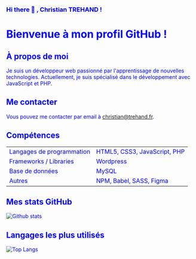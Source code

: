 ### Hi there 👋 , Christian TREHAND !

<!--
**TREHAND-Christian/TREHAND-Christian** is a ✨ _special_ ✨ repository because its `README.md` (this file) appears on your GitHub profile.

Here are some ideas to get you started:

- 🔭 I’m currently working on ...
- 🌱 I’m currently learning ...
- 👯 I’m looking to collaborate on ...
- 🤔 I’m looking for help with ...
- 💬 Ask me about ...
- 📫 How to reach me: ...
- 😄 Pronouns: ...
- ⚡ Fun fact: ...
-->
<body style="color:blue;">
<h1 style="color:blue;">Bienvenue à mon profil GitHub !</h1>

<h2>À propos de moi</h2>

<p>
Je suis un développeur web passionné par l'apprentissage de nouvelles technologies. 
Actuellement, je suis spécialisé dans le développement avec JavaScript et PHP.
</p>

<h2>Me contacter</h2>

<p>
Vous pouvez me contacter par email à <a href="christian@trehand.fr">christian@trehand.fr</a>.
</p>

<h2>Compétences</h2>

<table>
  <tr>
    <td>Langages de programmation</td>
    <td>HTML5, CSS3, JavaScript, PHP</td>
  </tr>
  <tr>
    <td>Frameworks / Libraries</td>
    <td>Wordpress</td>
  </tr>
  <tr>
    <td>Base de données</td>
    <td>MySQL</td>
  </tr>
  <tr>
    <td>Autres</td>
    <td>NPM, Babel, SASS, Figma</td>
  </tr>
</table>

<h2>Mes stats GitHub</h2>

<p>
<img src="https://github-readme-stats.vercel.app/api?username=TREHAND-Christian&show_icons=true&theme=radical&count_private=true" alt="Github stats">

<h2>Langages les plus utilisés</h2>

<img src="https://github-readme-stats.vercel.app/api/top-langs/?username=TREHAND-Christian&layout=compact" alt="Top Langs">

</p>
</body>


